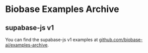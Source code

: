 # Biobase Examples Archive

## supabase-js v1

You can find the supabase-js v1 examples at [github.com/biobase-ai/examples-archive](https://github.com/biobase-ai/examples-archive).
